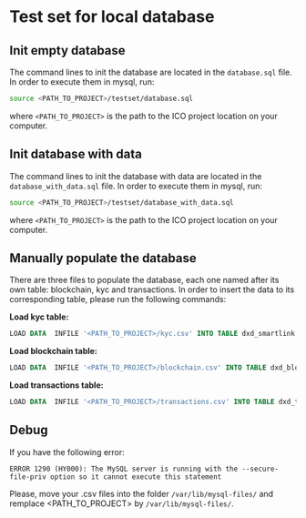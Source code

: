 # Test set for local database
## Init empty database
The command lines to init the database are located in the `database.sql` file. In order to execute them in mysql, run:
``` bash
source <PATH_TO_PROJECT>/testset/database.sql

```
where `<PATH_TO_PROJECT>` is the path to the ICO project location on your computer.

## Init database with data
The command lines to init the database with data are located in the `database_with_data.sql` file. In order to execute them in mysql, run:
``` bash
source <PATH_TO_PROJECT>/testset/database_with_data.sql

```
where `<PATH_TO_PROJECT>` is the path to the ICO project location on your computer. 

## Manually populate the database
There are three files to populate the database, each one named after its own table: blockchain, kyc and transactions. 
In order to insert the data to its corresponding table, please run the following commands:

**Load kyc table:**
``` sql
LOAD DATA  INFILE '<PATH_TO_PROJECT>/kyc.csv' INTO TABLE dxd_smartlink FIELDS TERMINATED BY ',' optionally enclosed by '"' LINES TERMINATED BY '\r\n' IGNORE 1 ROWS (KYCID, addr_type, sender_addr, reception_addr, mail, is_smak_sent);
```

**Load blockchain table:**
```sql
LOAD DATA  INFILE '<PATH_TO_PROJECT>/blockchain.csv' INTO TABLE dxd_blockchain FIELDS TERMINATED BY ',' optionally enclosed by '"' LINES TERMINATED BY '\r\n' IGNORE 1 ROWS (tx_type, tx_hash, amount, price_dollar, tx_date, price_date);

```

**Load transactions table:**
```sql
LOAD DATA  INFILE '<PATH_TO_PROJECT>/transactions.csv' INTO TABLE dxd_transactions FIELDS TERMINATED BY ',' optionally enclosed by '"' LINES TERMINATED BY '\r\n' IGNORE 1 ROWS (sender_addr,tx_hash);

```

## Debug
If you have the following error: 
``` 
ERROR 1290 (HY000): The MySQL server is running with the --secure-file-priv option so it cannot execute this statement
```

Please, move your .csv files into the folder `/var/lib/mysql-files/` and remplace <PATH_TO_PROJECT> by `/var/lib/mysql-files/`.